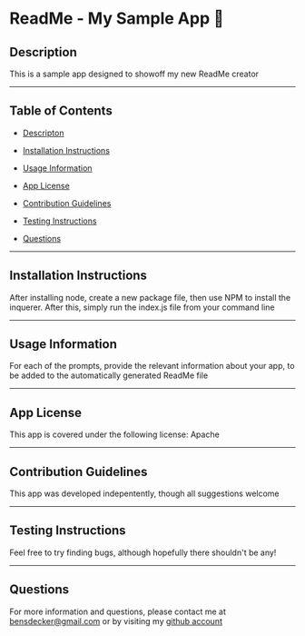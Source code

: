 # ReadMe - My Sample App 📝

## Description 

This is a sample app designed to showoff my new ReadMe creator

---

## Table of Contents 

* [Descripton](#description)

* [Installation Instructions](#installation-instructions)

* [Usage Information](#usage-information)

* [App License](#app-license)

* [Contribution Guidelines](#contribution-guidelines)

* [Testing Instructions](#testing-instructions)

* [Questions](#questions)



---

## Installation Instructions 

After installing node, create a new package file, then use NPM to install the inquerer. After this, simply run the index.js file from your command line

---

## Usage Information 

For each of the prompts, provide the relevant information about your app, to be added to the automatically generated ReadMe file

---

## App License 

This app is covered under the following license: Apache

---

## Contribution Guidelines 

This app was developed indepentently, though all suggestions welcome

---

## Testing Instructions 

Feel free to try finding bugs, although hopefully there shouldn't be any!

---

## Questions 

For more information and questions, please contact me at <bensdecker@gmail.com> or by visiting my [github account](https://github.com/benjiCCB)
